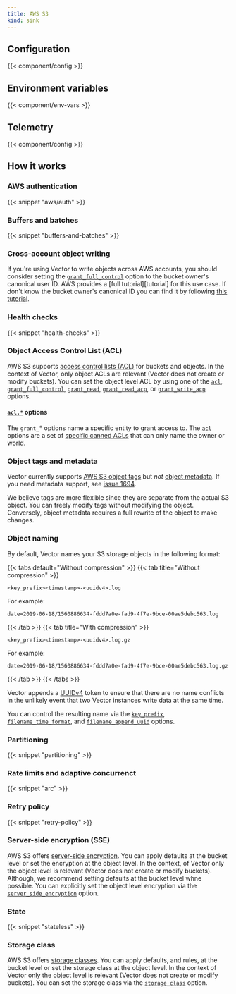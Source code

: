 ```yaml
---
title: AWS S3
kind: sink
---
```


## Configuration

{{< component/config >}}

## Environment variables

{{< component/env-vars >}}

## Telemetry

{{< component/config >}}

## How it works

### AWS authentication

{{< snippet "aws/auth" >}}

### Buffers and batches

{{< snippet "buffers-and-batches" >}}

### Cross-account object writing

If you're using Vector to write objects across AWS accounts, you should consider setting the [`grant_full_control`](#grant_full_control) option to the bucket owner's canonical user ID. AWS provides a [full tutorial][tutorial] for this use case. If don't know the bucket owner's canonical ID you can find it by following [this tutorial][canonical_id_tutorial].

### Health checks

{{< snippet "health-checks" >}}

### Object Access Control List (ACL)

AWS S3 supports [access control lists (ACL)][acl] for buckets and objects. In the context of Vector, only object ACLs are relevant (Vector does not create or modify buckets). You can set the object level ACL by using one of the [`acl`](#acl), [`grant_full_control`](#grant_full_control), [`grant_read`](#grant_read), [`grant_read_acp`](#grant_read_acp), or [`grant_write_acp`](#grant_write_acp) options.

#### [`acl.*`](#acl) options

The `grant_`* options name a specific entity to grant access to. The [`acl`](#acl) options are a set of [specific canned ACLs][canned_acls] that can only name the owner or world.

### Object tags and metadata

Vector currently supports [AWS S3 object tags][s3_tags] but *not* [object metadata][s3_metadata]. If you need metadata support, see [issue 1694][issue_1694].

We believe tags are more flexible since they are separate from the actual S3 object. You can freely modify tags without modifying the object. Conversely, object metadata requires a full rewrite of the object to make changes.

### Object naming

By default, Vector names your S3 storage objects in the following format:

{{< tabs default="Without compression" >}}
{{< tab title="Without compression" >}}
```
<key_prefix><timestamp>-<uuidv4>.log
```

For example:

```
date=2019-06-18/1560886634-fddd7a0e-fad9-4f7e-9bce-00ae5debc563.log
```
{{< /tab >}}
{{< tab title="With compression" >}}
```
<key_prefix><timestamp>-<uuidv4>.log.gz
```

For example:

```
date=2019-06-18/1560886634-fddd7a0e-fad9-4f7e-9bce-00ae5debc563.log.gz
```
{{< /tab >}}
{{< /tabs >}}

Vector appends a [UUIDv4] token to ensure that there are no name conflicts in the unlikely event that two Vector instances write data at the same time.

You can control the resulting name via the [`key_prefix`](#key_prefix), [`filename_time_format`](#filename_time_format), and [`filename_append_uuid`](#filename_append_uuid) options.

### Partitioning

{{< snippet "partitioning" >}}

### Rate limits and adaptive concurrenct

{{< snippet "arc" >}}

### Retry policy

{{< snippet "retry-policy" >}}

### Server-side encryption (SSE)

AWS S3 offers [server-side encryption][sse]. You can apply defaults at the bucket level or set the encryption at the object level. In the context, of Vector only the object level is relevant (Vector does not create or modify buckets). Although, we recommend setting defaults at the bucket level whne possible. You can explicitly set the object level encryption via the [`server_side_encryption`](#server_side_encryption) option.

### State

{{< snippet "stateless" >}}

### Storage class

AWS S3 offers [storage classes][storage_class]. You can apply defaults, and rules, at the bucket level or set the storage class at the object level. In the context of Vector only the object level is relevant (Vector does not create or modify buckets). You can set the storage class via the [`storage_class`](#storage_class) option.

[acl]: https://docs.aws.amazon.com/AmazonS3/latest/dev/acl-overview.html
[canned_acls]: https://docs.aws.amazon.com/AmazonS3/latest/dev/acl-overview.html#canned-acl
[canonical_id_tutorial]: https://docs.aws.amazon.com/general/latest/gr/acct-identifiers.html#FindingCanonicalId
[control_tutorial]: https://docs.aws.amazon.com/AmazonS3/latest/dev/example-walkthroughs-managing-access-example3.html
[issue_1694]: https://github.com/timberio/vector/issues/1694
[s3_metadata]: https://docs.aws.amazon.com/AmazonS3/latest/dev/UsingMetadata.html#object-metadata
[s3_tags]: https://docs.aws.amazon.com/AmazonS3/latest/user-guide/add-object-tags.html
[sse]: https://docs.aws.amazon.com/AmazonS3/latest/dev/UsingServerSideEncryption.html
[storage_class]: https://aws.amazon.com/s3/storage-classes/
[uuidv4]: https://en.wikipedia.org/wiki/Universally_unique_identifier#Version_4_(random)
